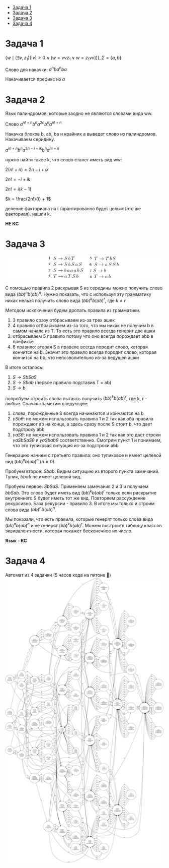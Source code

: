<!--toc:start-->
- [Задача 1](#задача-1)
- [Задача 2](#задача-2)
- [Задача 3](#задача-3)
- [Задача 4](#задача-4)
<!--toc:end-->

# Задача 1

$\{ w \mid (\exists v, z_1)(|v| > 0 \wedge (w = vvz_1 \lor w = z_1vv))\}, \Sigma = \{a, b\}$

Слово для накачки: $a^n b a^n b a$

Накачивается префикс из $a$

# Задача 2

Язык палиндромов, которые заодно не являются словами вида ww.

Слово $a^{n!+n} b^n a^{2n} b^n a^{n!+n}$

Накачка блоков b, ab, ba и крайних a выведет слово из палиндромов. Накачиваем серидину.

$a^{n!+n} b^n a^{2n -i + ik} b^n a^{n!+n}$

нужно найти такое k, что слово станет иметь вид ww:

$2(n! + n) = 2n - i + ik$

$2n! = - i + ik$

$2n! = i(k - 1)$

$k = \frac{2n!}{i} + 1$

деление факториала на i гарантированно будет целым (это же факториал). нашли k.

**НЕ КC**

# Задача 3

![](img/2023-11-19-14-27-26.png)

С помощью правила 2 раскрывая S из середины можно получить слово вида $(bb)^nb(ab)^n$. 
Нужно показать, что с используя эту грамматику никак нельзя получить слово вида $(bb)^kb(ab)^r$, где $k \not= r$ 

Методом исключения будем дропать правила из грамматики.
1. 3 правило сразу отбрасываем из-за трех ашек
2. 4 правило отбрасываем из-за того, что мы никак не получим b в самом начале из T. То есть это правило всегда генерит две ашки
3. отбрасываем 5 правило потому что оно всегда порождает abb в префиксе
4. 6 правило: вторая S в правеле всегда породит слово, которая кончится на b. Значит это правило всегда породит слово, которая кончится на bb, что непозволительно из-за ведущей ашки

В итоге осталось:

1. $S \rightarrow SbSaS$
2. $S \rightarrow Sbab$ (первое правило подставив T = ab)
3. $S \rightarrow b$

попробуем строить слова пытаясь получить $(bb)^kb(ab)^r$, где k, r - любые. Сначала заметим следующее:

1. слова, порожденные S всегда начинаются и кончаются на b
2. $\gamma Sb \theta$: не можем использовать правила 1 и 2 так как оба правила порождают ab на конце, а здесь сразу после S стоит b, что дает подстроку abb
3. $\gamma aS \theta$: не можем использовать правила 1 и 2 так как это даст строки $\gamma aSbSaS \theta$ и $\gamma aSbab \theta$ соответственно. Смотрим пункт 1 и понимаем, что это тупиковая ситуация из-за подстроки abb

Генерацию начнем с третьего правила: оно тупиковое и имеет целевой вид $(bb)^nb(ab)^n$ $(n = 0)$.
 
Пробуем второе: $Sbab$. Видим ситуацию из второго пункта замечаний. Тупик, $bbab$ не имеет целевой вид.

Пробуем первое: $SbSaS$. Применяем замечания 2 и 3 и получаем $bbSab$. Это слово будет иметь вид $(bb)^kb(ab)^r$ только если раскрытие внутреннего S будет иметь тот же вид. Повторяем рассуждение рекурсивно. База рекурсии - правило 3. В итоге мы только и строим слова вида $(bb)^nb(ab)^n$.

Мы показали, что есть правила, которые генерят только слова вида $(bb)^nb(ab)^n$ и не генерят $(bb)^kb(ab)^r$. Можем построить таблицу классов эквивалентности, которая покажет бесконечное их число. 

**Язык - КС**

# Задача 4

Автомат из 4 задачки (5 часов кода на питоне 🤢)
![](./graphviz.svg)

